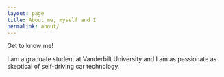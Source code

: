 ```yaml
---
layout: page
title: About me, myself and I
permalink: about/
---
```


<div class="message">
  Get to know me!
</div>

I am a graduate student at Vanderbilt University and I am as passionate as skeptical of self-driving car technology.
